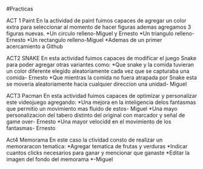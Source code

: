 #Practicas

ACT 1 Paint
En la actividad de paint fuimos capaces de agregar un color extra para seleccionar al momento de hacer figuras
ademas agregamos 3 figuras nuevas.
*Un circulo relleno-Miguel y Ernesto
*Un triangulo relleno- Ernesto
*Un rectangulo relleno-Miguel
*Ademas de un primer acercamiento a Github

ACT2 SNAKE
En esta actividad fuimos capaces de modificar el juego Snake para poder agregar otras variantes como:
*Que snake y la comida tuvieran un color diferente elegido aleatoriamente cada vez que se capturaba una comida- Ernesto
*Que mientras la comida no fuera atrapada por Snake esta se moveria aleatoriamente hacia cualquier direccion una unidad- Miguel

ACT3 Pacman
En esta actividad fuimos capaces de optimizar y personalizar este videojuego agregando:
*Una mejora en la inteligencia delos fantasmas que permitio un movimiento mas fluido de estos- Miguel
*Una mayo personalizacion del tabero distinto del original con marcador y señal de game over- Ernesto
*Una mayor velocidd en el movimiento de los fantasmas- Ernesto

Act4 Memorama
En este caso la ctividad consto de realizar un memoraracon tematica:
*Agregar tematica de frutas y verduras
*Indicar cuantos clicks necesarios para ganar y mencionar que ganaste
*Editar la imagen del fondo del memorama
*-Miguel
